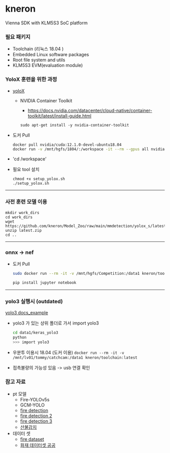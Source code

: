 # kneron

Vienna SDK with KLM5S3 SoC platform

### 필요 패키지
- Toolchain (리눅스 18.04 <docker env>)
- Embedded Linux software packages
- Root file system and utils
- KLM5S3 EVM(evaluation module)

### YoloX 훈련을 위한 과정
- [yoloX](https://doc.kneron.com/docs/#model_training/OpenMMLab/YoloX/)
  - NVIDIA Container Toolkit
    - https://docs.nvidia.com/datacenter/cloud-native/container-toolkit/latest/install-guide.html
 
    `sudo apt-get install -y nvidia-container-toolkit`
  
- 도커 Pull
  ```bash
  docker pull nvidia/cuda:12.1.0-devel-ubuntu18.04
  docker run -v /mnt/hgfs/1804/:/workspace -it --rm --gpus all nvidia/cuda:12.1.0-devel-ubuntu18.04
  ```

- 'cd /workspace'
- 필요 tool 설치
  ```
  chmod +x setup_yolox.sh
  ./setup_yolox.sh
  ```

---
### 사전 훈련 모델 이용
```
mkdir work_dirs
cd work_dirs
wget https://github.com/kneron/Model_Zoo/raw/main/mmdetection/yolox_s/latest.zip
unzip latest.zip
cd ..
```
  
---
### onnx -> nef
- 도커 Pull
  ```bash
  sudo docker run --rm -it -v /mnt/hgfs/Competition:/data1 kneron/toolchain:latest

  pip install jupyter notebook
  
  ```

---
### yolo3 실행시 (outdated)
[yolo3 docs_example](https://doc.kneron.com/docs/#toolchain/appendix/yolo_example_InModelPreproc_trick/)

- yolo3 가 있는 상위 폴더로 가서 import yolo3
  ```bash
  cd data1/keras_yolo3
  python
  >>> import yolo3
  ```

- 우분투 이용시 18.04 (도커 이용) `docker run --rm -it -v /mnt/lv01/tommy/catchcam:/data1 kneron/toolchain:latest`
- 접촉불량의 가능성 있음 -> usb 연결 확인

### 참고 자료
- pt 모델
    - Fire-YOLOv5s
  - GCM-YOLO
  - [fire detection](https://github.com/spacewalk01/yolov5-fire-detection)
  - [fire detection 2](https://github.com/MuhammadMoinFaisal/FireDetectionYOLOv8)
  - [fire detection 3](https://www.hackster.io/innovation4x/early-fire-detection-using-ai-dd27bf)
  - [산불감지](https://www.mdpi.com/1999-4907/15/1/204)
- 데이터 셋
  - [fire dataset](https://www.kaggle.com/datasets/phylake1337/fire-dataset/data)
  - [화재 데이터셋 공공](https://aihub.or.kr/aihubdata/data/list.do?searchKeyword=%ED%99%94%EC%9E%AC)

